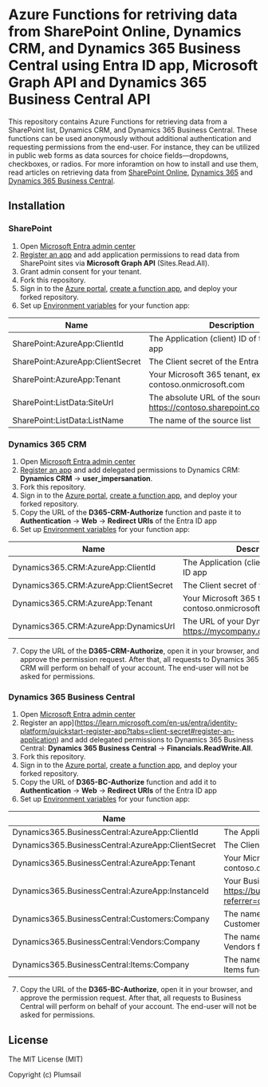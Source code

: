 # Azure Functions for retriving data from SharePoint Online, Dynamics CRM, and Dynamics 365 Business Central using Entra ID app, Microsoft Graph API and Dynamics 365 Business Central API

This repository contains Azure Functions for retrieving data from a SharePoint list, Dynamics CRM, and Dynamics 365 Business Central. These functions can be used anonymously without additional authentication and requesting permissions from the end-user. For instance, they can be utilized in public web forms as data sources for choice fields—dropdowns, checkboxes, or radios. For more inforamtion on how to install and use them, read articles on retrieving data from [SharePoint Online](https://plumsail.com/blog/how-to-provide-public-access-to-sharepoint-online-list-data/), [Dynamics 365](https://plumsail.com/blog/how-to-retrieve-data-from-dynamics-365-crm/) and [Dynamics 365 Business Central](https://plumsail.com/blog/how-to-retrieve-data-from-dynamics-365-business-central/).

## Installation

### SharePoint

1. Open [Microsoft Entra admin center](https://entra.microsoft.com/)
2. [Register an app](https://learn.microsoft.com/en-us/entra/identity-platform/quickstart-register-app?tabs=client-secret#register-an-application) and add application permissions to read data from SharePoint sites via **Microsoft Graph API** (Sites.Read.All).
3. Grant admin consent for your tenant.
4. Fork this repository.
5. Sign in to the [Azure portal](https://portal.azure.com/), [create a function app](https://docs.microsoft.com/en-us/azure/azure-functions/functions-create-function-app-portal), and deploy your forked repository.
6. Set up [Environment variables](https://learn.microsoft.com/en-us/azure/azure-functions/functions-how-to-use-azure-function-app-settings) for your function app:

Name | Description
--- | --- 
SharePoint:AzureApp:ClientId | The Application (client) ID of the Entra ID app
SharePoint:AzureApp:ClientSecret | The Client secret of the Entra ID app
SharePoint:AzureApp:Tenant | Your Microsoft 365 tenant, ex.: contoso.onmicrosoft.com
SharePoint:ListData:SiteUrl | The absolute URL of the source site, ex: https://contoso.sharepoint.com/sites/mysite
SharePoint:ListData:ListName | The name of the source list

### Dynamics 365 CRM

1. Open [Microsoft Entra admin center](https://entra.microsoft.com/)
2. [Register an app](https://learn.microsoft.com/en-us/entra/identity-platform/quickstart-register-app?tabs=client-secret#register-an-application) and add delegated permissions to Dynamics CRM: **Dynamics CRM** → **user_impersanation**.
3. Fork this repository.
4. Sign in to the [Azure portal](https://portal.azure.com/), [create a function app](https://docs.microsoft.com/en-us/azure/azure-functions/functions-create-function-app-portal), and deploy your forked repository.
5. Copy the URL of the **D365-CRM-Authorize** function and paste it to **Authentication** → **Web** → **Redirect URIs** of the Entra ID app
6. Set up [Environment variables](https://learn.microsoft.com/en-us/azure/azure-functions/functions-how-to-use-azure-function-app-settings) for your function app:

Name | Description
--- | --- 
Dynamics365.CRM:AzureApp:ClientId | The Application (client) ID of the Entra ID app
Dynamics365.CRM:AzureApp:ClientSecret | The Client secret of the Entra ID app
Dynamics365.CRM:AzureApp:Tenant | Your Microsoft 365 tenant, ex.: contoso.onmicrosoft.com
Dynamics365.CRM:AzureApp:DynamicsUrl | The URL of your Dynamics CRM, ex.: https://mycompany.crm4.dynamics.com

7. Copy the URL of the **D365-CRM-Authorize**, open it in your browser, and approve the permission request. After that, all requests to Dynamics 365 CRM will perform on behalf of your account. The end-user will not be asked for permissions.

### Dynamics 365 Business Central

1. Open [Microsoft Entra admin center](https://entra.microsoft.com/)
2. Register an app](https://learn.microsoft.com/en-us/entra/identity-platform/quickstart-register-app?tabs=client-secret#register-an-application) and add delegated permissions to Dynamics 365 Business Central: **Dynamics 365 Business Central** → **Financials.ReadWrite.All**.
3. Fork this repository.
4. Sign in to the [Azure portal](https://portal.azure.com/), [create a function app](https://docs.microsoft.com/en-us/azure/azure-functions/functions-create-function-app-portal), and deploy your forked repository.
5. Copy the URL of **D365-BC-Authorize** function and add it to **Authentication** → **Web** → **Redirect URIs** of the Entra ID app
6. Set up [Environment variables](https://learn.microsoft.com/en-us/azure/azure-functions/functions-how-to-use-azure-function-app-settings) for your function app:

Name | Description
--- | --- 
Dynamics365.BusinessCentral:AzureApp:ClientId | The Application (client) ID of the Entra ID app
Dynamics365.BusinessCentral:AzureApp:ClientSecret | The Client secret of the Entra ID app
Dynamics365.BusinessCentral:AzureApp:Tenant | Your Microsoft 365 tenant, ex.: contoso.onmicrosoft.com
Dynamics365.BusinessCentral:AzureApp:InstanceId | Your Business Central ID: https://businesscentral.dynamics.com/{instanceId}/?referrer=office
Dynamics365.BusinessCentral:Customers:Company | The name of the source company for D365-BC-Customers function
Dynamics365.BusinessCentral:Vendors:Company | The name of the source company for D365-BC-Vendors function
Dynamics365.BusinessCentral:Items:Company | The name of the source company for D365-BC-Items function

7. Copy the URL of the **D365-BC-Authorize**, open it in your browser, and approve the permission request. After that, all requests to Business Central will perform on behalf of your account. The end-user will not be asked for permissions.

## License ##

The MIT License (MIT)

Copyright (c) Plumsail
